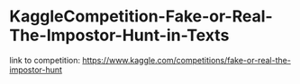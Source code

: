 # KaggleCompetition-Fake-or-Real-The-Impostor-Hunt-in-Texts

link to competition: <https://www.kaggle.com/competitions/fake-or-real-the-impostor-hunt>
